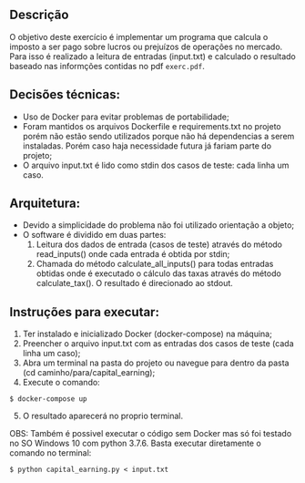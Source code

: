 ## Descrição

O objetivo deste exercício é implementar um programa que calcula o imposto a ser pago sobre lucros ou prejuízos de operações no mercado.
Para isso é realizado a leitura de entradas (input.txt) e calculado o resultado baseado nas informções contidas no pdf `exerc.pdf`.

## Decisões técnicas:

* Uso de Docker para evitar problemas de portabilidade;
* Foram mantidos os arquivos Dockerfile e requirements.txt no projeto porém não estão sendo utilizados porque não há dependencias a serem instaladas. Porém caso haja necessidade futura já fariam parte do projeto;
* O arquivo input.txt é lido como stdin dos casos de teste: cada linha um caso.


## Arquitetura:

* Devido a simplicidade do problema não foi utilizado orientação a objeto;
* O software é dividido em duas partes:
    1. Leitura dos dados de entrada (casos de teste) através do método read_inputs() onde cada entrada é obtida por stdin;
    2. Chamada do método calculate_all_inputs() para todas entradas obtidas onde é executado o cálculo das taxas através do método calculate_tax(). O resultado é direcionado ao stdout.


## Instruções para executar:

1. Ter instalado e inicializado Docker (docker-compose) na máquina;
2. Preencher o arquivo input.txt com as entradas dos casos de teste (cada linha um caso);
3. Abra um terminal na pasta do projeto ou navegue para dentro da pasta (cd caminho/para/capital_earning);
4. Execute o comando:
```shell
$ docker-compose up
```
5. O resultado aparecerá no proprio terminal.


OBS: Também é possivel executar o código sem Docker mas só foi testado no SO Windows 10 com python 3.7.6. Basta executar diretamente o comando no terminal:
```shell
$ python capital_earning.py < input.txt
```